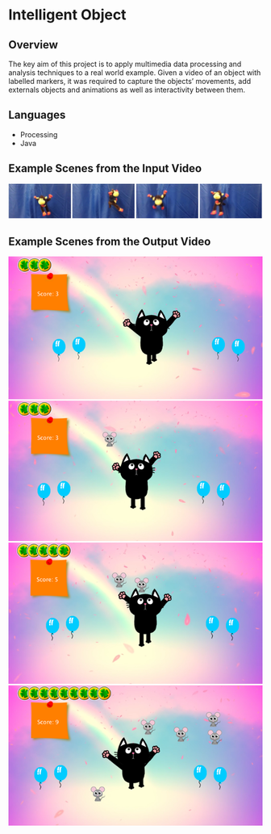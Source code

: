 # Intelligent Object

## Overview

The key aim of this project is to apply multimedia data processing and analysis techniques to a real world example. Given a video of an object with labelled markers, it was required to capture the objects’ movements, add externals objects and animations as well as interactivity between them.


## Languages

*	Processing
* Java

## Example Scenes from the Input Video

![Example scenes of the input video.](https://github.com/mahsaBayat/IntelligentObject/blob/master/InputVideo.png)

## Example Scenes from the Output Video
![Example scenes of the output video.](https://github.com/mahsaBayat/IntelligentObject/blob/master/rsz_121.png)
![Example scenes of the output video.](https://github.com/mahsaBayat/IntelligentObject/blob/master/rsz_2.png)
![Example scenes of the output video.](https://github.com/mahsaBayat/IntelligentObject/blob/master/rsz_3.png)
![Example scenes of the output video.](https://github.com/mahsaBayat/IntelligentObject/blob/master/rsz_4.png)



